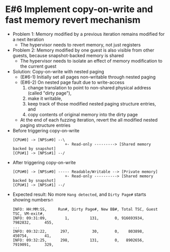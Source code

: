 # E#6 Implement copy-on-write and fast memory revert mechanism
- Problem 1: Memory modified by a previous iteration remains modified for a next iteration
  - The hypervisor needs to revert memory, not just registers
- Problem 2: Memory modified by one guest is also visible from other guests, because snapshot-backed memory is shared
  - The hypervisor needs to isolate an effect of memory modification to the current guest
- Solution: Copy-on-write with nested paging
  - (E#6-1) Initially set all pages non-writable through nested paging
  - (E#6-2) On nested page fault due to write-access
    1. change translation to point to non-shared physical address (called "dirty page"),
    2. make it writable,
    3. keep track of those modified nested paging structure entries, and
    4. copy contents of original memory into the dirty page
  - At the end of each fuzzing iteration, revert the all modified nested paging structure entries
- Before triggering copy-on-write
  ```
  [CPU#0] -> [NPSs#0] --\
                         +- Read-only ---------> [Shared memory backed by snapshot]
  [CPU#1] -> [NPSs#1] --/
  ```
- After triggering copy-on-write
  ```
  [CPU#0] -> [NPSs#0] ----- Readable/Writable --> [Private memory]
                         +- Read-only ----------> [Shared memory backed by snapshot]
  [CPU#1] -> [NPSs#1] --/
  ```
- Expected result: No more `Hang detected`, and `Dirty Page#` starts showing numbers🔥
  ```log
  INFO: HH:MM:SS,     Run#, Dirty Page#, New BB#, Total TSC, Guest TSC, VM-exit#,
  INFO: 09:31:09,        1,         131,       0, 916693934,   7982832,      455,
  ...
  INFO: 09:32:22,      297,          30,       0,    803898,    450754,       41,
  INFO: 09:32:25,      298,         131,       0,   8902656,   7919091,      329,
  ```

